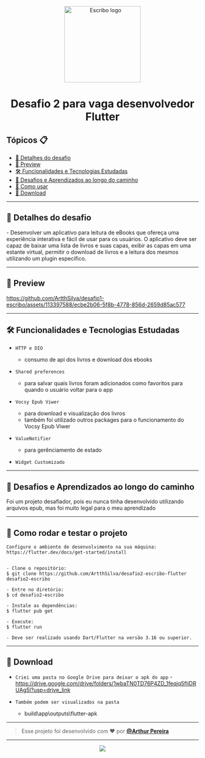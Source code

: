 <p align="center">
  <img src="https://escribo.com/wp-content/uploads/2019/03/Logo-color.png" alt="Escribo logo" width="200"/>
</p>

<h1 align="center">Desafio 2 para vaga desenvolvedor Flutter</h1>



<h2>Tópicos 📋</h2>

   <p>

   - [📖 Detalhes do desafio](#-detalhes-do-desafio)
   - [📱 Preview](#-preview)   
   - [🛠️ Funcionalidades e Tecnologias Estudadas](#%EF%B8%8F-funcionalidades-e-tecnologias-estudadas)
   - [🤯 Desafios e Aprendizados ao longo do caminho](#-desafios-e-aprendizados-ao-longo-do-caminho)
   - [🤔 Como usar](#-como-rodar-e-testar-o-projeto)
   - [📱 Download](#-download)
   </p>

---

<h2>📖 Detalhes do desafio</h2>

<p>
    -	Desenvolver um aplicativo para leitura de eBooks que ofereça uma experiência interativa e fácil de usar para os
usuários. O aplicativo deve ser capaz de baixar uma lista de livros e suas capas, exibir as capas em
uma estante virtual, permitir o download de livros e a leitura dos mesmos utilizando um plugin específico.
</p>

---

<h2>📱 Preview</h2>


https://github.com/ArtthSilva/desafio1-escribo/assets/113397588/ecbe2b06-5f8b-4778-856d-2659d85ac577

   </p>

---

 

<h2>🛠️ Funcionalidades e Tecnologias Estudadas</h2>

- `HTTP e DIO`
  - consumo de api dos livros e download dos ebooks

- `Shared preferences` 
    - para salvar quais livros foram adicionados como favoritos para quando o usuário voltar para o app
- `Vocsy Epub Viwer`
    - para download e visualização dos livros
    - também foi utilizado outros packages para o funcionamento do Vocsy Epub Viwer

- `ValueNotifier`
    - para gerênciamento de estado

- `Widget Customizado`


   </p>

---

<h2>🤯 Desafios e Aprendizados ao longo do caminho</h2>

   <p>
   Foi um projeto desafiador, pois eu nunca tinha desenvolvido utilizando arquivos epub, mas foi muito legal para o meu aprendizado<br>
   </p>

---

<h2>🤔 Como rodar e testar o projeto</h2>

   ```
   Configure o ambiente de desenvolvimento na sua máquina:
   https://flutter.dev/docs/get-started/install


   - Clone o repositório:
   $ git clone https://github.com/ArtthSilva/desafio2-escribo-flutter desafio2-escribo

   - Entre no diretório:
   $ cd desafio2-escribo

   - Instale as dependências:
   $ flutter pub get

   - Execute:
   $ flutter run

- Deve ser realizado usando Dart/Flutter na versão 3.16 ou superior.
   ```


---

<h2>📱 Download</h2>

- `Criei uma pasta no Google Drive para deixar o apk do app`
-https://drive.google.com/drive/folders/1wbaTN0TD76P4ZD_1feqjq5fIjDRUAg5I?usp=drive_link

- `Também podem ser visualizados na pasta`
    - build\app\outputs\flutter-apk





---



   >Esse projeto foi desenvolvido com ❤️ por **[@Arthur Pereira](https://www.linkedin.com/in/arthur-silvap)**

---

   <div align="center">

  <a href="https://www.linkedin.com/in/arthur-silvap" target="_blank"><img src="https://img.shields.io/badge/-LinkedIn-%230077B5?style=for-the-badge&logo=linkedin&logoColor=white" target="_blank"></a> 
 </div>

   </div>
